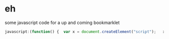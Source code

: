 # eh
some javascript code for a up and coming bookmarklet

```js
javascript:(function() {  var x = document.createElement("script");   x.src = "https://raw.githubusercontent.com/banana-nana/eh/main/eh/login.js"; x.onload = alert("Loaded Banana-corp - Main Tesing!");    document.head.appendChild(x);})()
``` 
